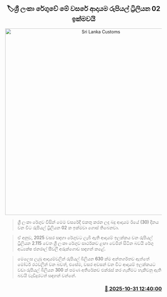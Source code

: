 <p align='center'><b><h2 align='center' title='Sri Lanka Customs' revenue this year exceeds Rs. 02 trillion'>🏷ශ්‍රී ලංකා රේගුවේ මේ වසරේ ආදායම රුපියල් ට්‍රිලියන 02 ඉක්මවයි</h2></b></p>
<p align='center'><img src='https://helakuru.sgp1.cdn.digitaloceanspaces.com/esana/images/lib/customs-srilanka.jpg' width='600' alt='Sri Lanka Customs' revenue this year exceeds Rs. 02 trillion'></p>

> ශ්‍රී ලංකා රේගුව විසින් මෙම වසරේදී එකතු කරන ලද බදු ආදායම ඊයේ (30) දිනය වන විට රුපියල් ට්‍රිලියන 02 ක ඉක්මවා ගොස් තිබෙනවා.

> ඒ අනුව, 2025 වසර සඳහා රේගුවට ලැබී ඇති ආදායම් ඉලක්කය වන රුපියල් ට්‍රිලියන 2.115 වෙත ශ්‍රී ලංකා රේගුව සාර්ථකව ළඟා වෙමින් සිටින බවයි රේගු අධ්‍යක්ෂ ජනරාල් සීවලී අරුක්ගොඩ සඳහන් කළේ.

> මෙලෙස ලැබූ ආදායම්වලින් රුපියල් බිලියන 630 ක්ම අන්තර්ගතව ඇත්තේ මෝටර් රථවලින් වන බවත්, එසේම, වසර අවසන් වන විට ආදායම් ඉලක්කයට වඩා රුපියල් බිලියන 300 ක් පමණ අතිරේකව එක්රැස් කර ගැනීමට හැකිවනු ඇති බවයි වැඩිදුරටත් සඳහන් වන්නේ.



<h3 align='right'><a href='https://www.helakuru.lk/esana/p/114959/'>📅 2025-10-31 12:40:00</a></h3>
